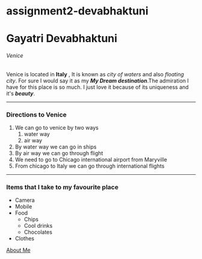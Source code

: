 # assignment2-devabhaktuni
# Gayatri Devabhaktuni
###### Venice

Venice is located in **Italy** , It is known as *city of waters* and also *floating city*. For sure I would say it as my ***My Dream destination***.The admiration I have for this place is so much. I just love it because of its uniqueness and it's ***beauty***. 

---
### Directions to Venice
1. We can go to venice by two ways
    1. water way
    2. air way
2. By water way we can go in ships 
3. By air way we can go through flight
4. We need to go to Chicago international airport from Maryville
5. From chicago to Italy we can go through international flights

-----
### Items that I take to my favourite place
* Camera
* Mobile
* Food
    * Chips
    * Cool drinks
    * Chocolates
* Clothes

[About Me](https://github.com/gayatridevabhaktuni/assignment2-devabhaktuni/blob/main/AboutMe.md)
